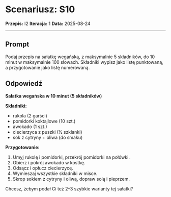 ﻿# Scenariusz: S10
**Przepis:** I2
**Iteracja:** 1
**Data:** 2025-08-24

---

## Prompt
Podaj przepis na sałatkę wegańską, z maksymalnie 5 składników, do 10 minut w maksymalnie 100 słowach. Składniki wypisz jako listę punktowaną, a przygotowanie jako listę numerowaną.


## Odpowiedź
**Sałatka wegańska w 10 minut (5 składników)**

**Składniki:**

* rukola (2 garści)
* pomidorki koktajlowe (10 szt.)
* awokado (1 szt.)
* ciecierzyca z puszki (½ szklanki)
* sok z cytryny + oliwa (do smaku)

**Przygotowanie:**

1. Umyj rukolę i pomidorki, przekrój pomidorki na połówki.
2. Obierz i pokrój awokado w kostkę.
3. Odsącz i opłucz ciecierzycę.
4. Wymieszaj wszystkie składniki w misce.
5. Skrop sokiem z cytryny i oliwą, dopraw solą i pieprzem.

Chcesz, żebym podał Ci też 2–3 szybkie warianty tej sałatki?
